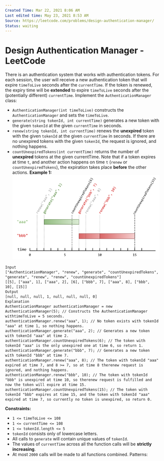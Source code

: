 ```yaml
---
Created Time: Mar 22, 2021 8:06 AM
Last edited time: May 23, 2021 8:53 AM
Source: https://leetcode.com/problems/design-authentication-manager/
Status: waiting
---
```


# Design Authentication Manager - LeetCode

There is an authentication system that works with authentication tokens. For each session, the user will receive a new authentication token that will expire `timeToLive` seconds after the `currentTime`. If the token is renewed, the expiry time will be **extended** to expire `timeToLive` seconds after the (potentially different) `currentTime`.
Implement the `AuthenticationManager` class:
- `AuthenticationManager(int timeToLive)` constructs the `AuthenticationManager` and sets the `timeToLive`.
- `generate(string tokenId, int currentTime)` generates a new token with the given `tokenId` at the given `currentTime` in seconds.
- `renew(string tokenId, int currentTime)` renews the **unexpired** token with the given `tokenId` at the given `currentTime` in seconds. If there are no unexpired tokens with the given `tokenId`, the request is ignored, and nothing happens.
- `countUnexpiredTokens(int currentTime)` returns the number of **unexpired** tokens at the given currentTime.
Note that if a token expires at time `t`, and another action happens on time `t` (`renew` or `countUnexpiredTokens`), the expiration takes place **before** the other actions.
**Example 1:**
![Design%20Authentication%20Manager%20-%20LeetCode%2063419a3a4f1c4eb096bbccdffb1659fa/copy-of-pc68_q2.png](Design%20Authentication%20Manager%20-%20LeetCode%2063419a3a4f1c4eb096bbccdffb1659fa/copy-of-pc68_q2.png)
```
Input
["AuthenticationManager", "renew", "generate", "countUnexpiredTokens", "generate", "renew", "renew", "countUnexpiredTokens"]
[[5], ["aaa", 1], ["aaa", 2], [6], ["bbb", 7], ["aaa", 8], ["bbb", 10], [15]]
Output
[null, null, null, 1, null, null, null, 0]
Explanation
AuthenticationManager authenticationManager = new AuthenticationManager(5); // Constructs the AuthenticationManager withtimeToLive = 5 seconds.
authenticationManager.renew("aaa", 1); // No token exists with tokenId "aaa" at time 1, so nothing happens.
authenticationManager.generate("aaa", 2); // Generates a new token with tokenId "aaa" at time 2.
authenticationManager.countUnexpiredTokens(6); // The token with tokenId "aaa" is the only unexpired one at time 6, so return 1.
authenticationManager.generate("bbb", 7); // Generates a new token with tokenId "bbb" at time 7.
authenticationManager.renew("aaa", 8); // The token with tokenId "aaa" expired at time 7, and 8 >= 7, so at time 8 therenew request is ignored, and nothing happens.
authenticationManager.renew("bbb", 10); // The token with tokenId "bbb" is unexpired at time 10, so therenew request is fulfilled and now the token will expire at time 15.
authenticationManager.countUnexpiredTokens(15); // The token with tokenId "bbb" expires at time 15, and the token with tokenId "aaa" expired at time 7, so currently no token is unexpired, so return 0.
```
**Constraints:**
- `1 <= timeToLive <= 108`
- `1 <= currentTime <= 108`
- `1 <= tokenId.length <= 5`
- `tokenId` consists only of lowercase letters.
- All calls to `generate` will contain unique values of `tokenId`.
- The values of `currentTime` across all the function calls will be **strictly increasing**.
- At most `2000` calls will be made to all functions combined.
Patterns: 